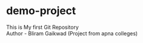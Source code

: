 # demo-project
This is My first Git Repository
<br>
Author - Bliram Gaikwad (Project from apna colleges)
